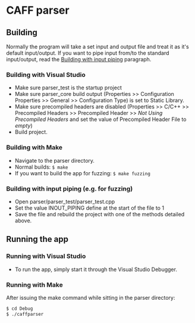 # CAFF parser

## Building
Normally the program will take a set input and output file and treat it as it's default input/output. If you want to pipe input from/to the standard input/output, read the [Building with input piping](https://github.com/koppa96/it-security-hw-2020/tree/parser#building-with-input-piping-eg-for-fuzzing) paragraph.

### Building with Visual Studio
- Make sure parser_test is the startup project
- Make sure parser_core build output (Properties >> Configuration Properties >> General >> Configuration Type) is set to Static Library.
- Make sure precompiled headers are disabled (Properties >> C/C++ >> Precompiled Headers >> Precompiled Header >> *Not Using Precompiled Headers* and set the value of Precompiled Header File to *empty*)
- Build project.

### Building with Make
- Navigate to the parser directory.
- Normal builds:
  `$ make `
- If you want to build the app for fuzzing:
  `$ make fuzzing`

### Building with input piping (e.g. for fuzzing)
- Open parser/parser_test/parser_test.cpp
- Set the value INOUT_PIPING define at the start of the file to 1
- Save the file and rebuild the project with one of the methods detailed above.

## Running the app

### Running with Visual Studio
- To run the app, simply start it through the Visual Studio Debugger.

### Running with Make
After issuing the make command while sitting in the parser directory:
```sh
$ cd Debug
$ ./caffparser
```
